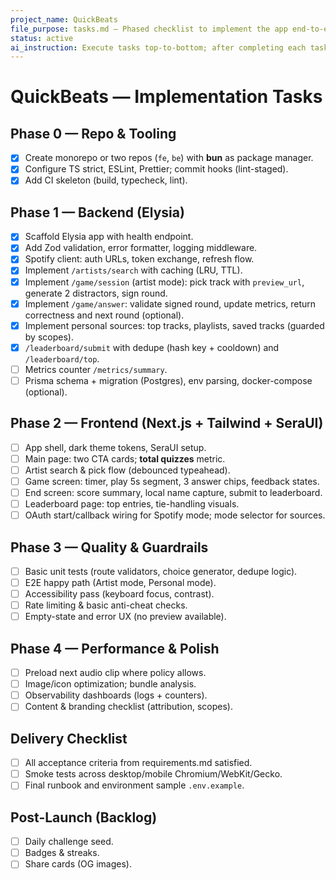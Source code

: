 ```yaml
---
project_name: QuickBeats
file_purpose: tasks.md — Phased checklist to implement the app end-to-end
status: active
ai_instruction: Execute tasks top-to-bottom; after completing each task, append a concise entry to changelog.md.
---
```


# QuickBeats — Implementation Tasks

## Phase 0 — Repo & Tooling

- [x] Create monorepo or two repos (`fe`, `be`) with **bun** as package manager.
- [x] Configure TS strict, ESLint, Prettier; commit hooks (lint-staged).
- [x] Add CI skeleton (build, typecheck, lint).

## Phase 1 — Backend (Elysia)

- [x] Scaffold Elysia app with health endpoint.
- [x] Add Zod validation, error formatter, logging middleware.
- [x] Spotify client: auth URLs, token exchange, refresh flow.
- [x] Implement `/artists/search` with caching (LRU, TTL).
- [x] Implement `/game/session` (artist mode): pick track with `preview_url`, generate 2 distractors, sign round.
- [x] Implement `/game/answer`: validate signed round, update metrics, return correctness and next round (optional).
- [x] Implement personal sources: top tracks, playlists, saved tracks (guarded by scopes).
- [x] `/leaderboard/submit` with dedupe (hash key + cooldown) and `/leaderboard/top`.
- [ ] Metrics counter `/metrics/summary`.
- [ ] Prisma schema + migration (Postgres), env parsing, docker-compose (optional).

## Phase 2 — Frontend (Next.js + Tailwind + SeraUI)

- [ ] App shell, dark theme tokens, SeraUI setup.
- [ ] Main page: two CTA cards; **total quizzes** metric.
- [ ] Artist search & pick flow (debounced typeahead).
- [ ] Game screen: timer, play 5s segment, 3 answer chips, feedback states.
- [ ] End screen: score summary, local name capture, submit to leaderboard.
- [ ] Leaderboard page: top entries, tie-handling visuals.
- [ ] OAuth start/callback wiring for Spotify mode; mode selector for sources.

## Phase 3 — Quality & Guardrails

- [ ] Basic unit tests (route validators, choice generator, dedupe logic).
- [ ] E2E happy path (Artist mode, Personal mode).
- [ ] Accessibility pass (keyboard focus, contrast).
- [ ] Rate limiting & basic anti-cheat checks.
- [ ] Empty-state and error UX (no preview available).

## Phase 4 — Performance & Polish

- [ ] Preload next audio clip where policy allows.
- [ ] Image/icon optimization; bundle analysis.
- [ ] Observability dashboards (logs + counters).
- [ ] Content & branding checklist (attribution, scopes).

## Delivery Checklist

- [ ] All acceptance criteria from requirements.md satisfied.
- [ ] Smoke tests across desktop/mobile Chromium/WebKit/Gecko.
- [ ] Final runbook and environment sample `.env.example`.

## Post-Launch (Backlog)

- [ ] Daily challenge seed.
- [ ] Badges & streaks.
- [ ] Share cards (OG images).
